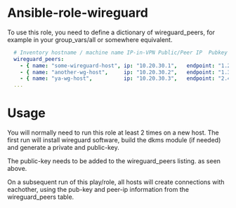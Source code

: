 
# Ansible-role-wireguard

To use this role, you need to define a dictionary of wireguard_peers, for example in your group_vars/all
or somewhere equivalent.
```yaml
  # Inventory hostname / machine name IP-in-VPN Public/Peer IP  Pubkey
  wireguard_peers:
    - { name: "some-wireguard-host", ip: "10.20.30.1",   endpoint: "1.2.3.4", pubkey: "wg-pubkey-base64" }
    - { name: "another-wg-host",     ip: "10.20.30.2",   endpoint: "1.3.5.7", pubkey: "wg-pubkey-base64" }
    - { name: "ya-wg-host",          ip: "10.20.30.3",   endpoint: "2.4.6.8", pubkey: "wg-pubkey-base64" }
  ...
```
# Usage

You will normally need to run this role at least 2 times on a new host. The first run will install wireguard
software, build the dkms module (if needed) and generate a private and public-key.

The public-key needs to be added to the wireguard_peers listing. as seen above.

On a subsequent run of this play/role, all hosts will create connections with eachother, using the pub-key
and peer-ip information from the wireguard_peers table.


